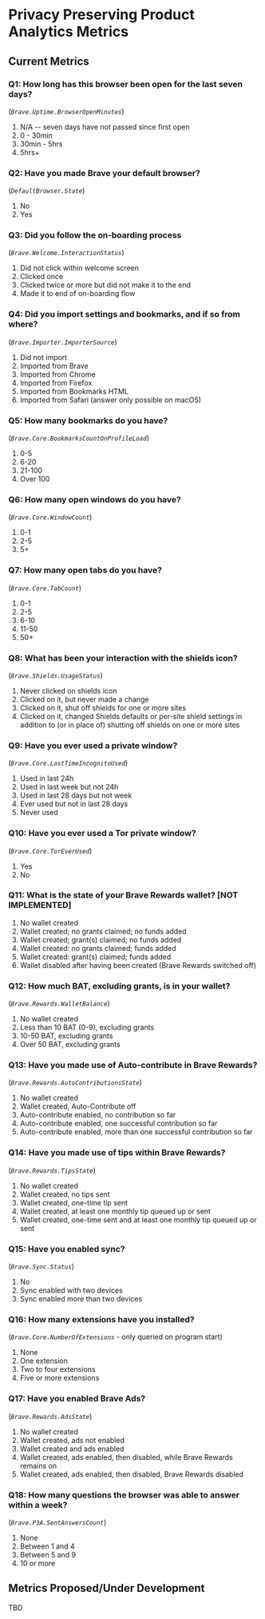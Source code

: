 # Privacy Preserving Product Analytics Metrics

## Current Metrics

### Q1: How long has this browser been open for the last seven days?
(_`Brave.Uptime.BrowserOpenMinutes`_)
1. N/A -- seven days have not passed since first open
2. 0 - 30min
3. 30min - 5hrs
4. 5hrs+

### Q2: Have you made Brave your default browser?
(_`DefaultBrowser.State`_)
1. No
2. Yes

### Q3: Did you follow the on-boarding process
(_`Brave.Welcome.InteractionStatus`_)
1. Did not click within welcome screen
2. Clicked once 
3. Clicked twice or more but did not make it to the end
4. Made it to end of on-boarding flow

### Q4: Did you import settings and bookmarks, and if so from where?
(_`Brave.Importer.ImporterSource`_)
1. Did not import
2. Imported from Brave
3. Imported from Chrome
4. Imported from Firefox
5. Imported from Bookmarks HTML
6. Imported from Safari (answer only possible on macOS)

### Q5: How many bookmarks do you have?
(_`Brave.Core.BookmarksCountOnProfileLoad`_)
1. 0-5
2. 6-20
3. 21-100
4. Over 100

### Q6: How many open windows do you have?
(_`Brave.Core.WindowCount`_)
1. 0-1
2. 2-5
3. 5+

### Q7: How many open tabs do you have?
(_`Brave.Core.TabCount`_)
1. 0-1
2. 2-5
3. 6-10
4. 11-50
5. 50+

### Q8: What has been your interaction with the shields icon?
(_`Brave.Shields.UsageStatus`_)
1. Never clicked on shields icon
2. Clicked on it, but never made a change
3. Clicked on it, shut off shields for one or more sites
4. Clicked on it, changed Shields defaults or per-site shield settings in addition to (or in place of) shutting off shields on one or more sites

### Q9: Have you ever used a private window?
(_`Brave.Core.LastTimeIncognitoUsed`_)
1. Used in last 24h
2. Used in last week but not 24h
3. Used in last 28 days but not week
4. Ever used but not in last 28 days
5. Never used

### Q10: Have you ever used a Tor private window?
(_`Brave.Core.TorEverUsed`_)
1. Yes
2. No

### Q11: What is the state of your Brave Rewards wallet? [NOT IMPLEMENTED]
1. No wallet created
2. Wallet created; no grants claimed; no funds added
3. Wallet created; grant(s) claimed; no funds added
4. Wallet created: no grants claimed; funds added
5. Wallet created: grant(s) claimed; funds added
6. Wallet disabled after having been created (Brave Rewards switched off)

### Q12: How much BAT, excluding grants, is in your wallet?
(_`Brave.Rewards.WalletBalance`_)
1. No wallet created
2. Less than 10 BAT (0-9), excluding grants
3. 10-50 BAT, excluding grants
4. Over 50 BAT, excluding grants

### Q13: Have you made use of Auto-contribute in Brave Rewards?
(_`Brave.Rewards.AutoContributionsState`_)
1. No wallet created
2. Wallet created, Auto-Contribute off
2. Auto-contribute enabled, no contribution so far
3. Auto-contribute enabled, one successful contribution so far
4. Auto-contribute enabled, more than one successful contribution so far

### Q14: Have you made use of tips within Brave Rewards?
(_`Brave.Rewards.TipsState`_)
1. No wallet created
2. Wallet created, no tips sent
3. Wallet created, one-time tip sent
4. Wallet created, at least one monthly tip queued up or sent
5. Wallet created, one-time sent and at least one monthly tip queued up or sent

### Q15: Have you enabled sync?
(_`Brave.Sync.Status`_)
1. No
2. Sync enabled with two devices
3. Sync enabled more than two devices

### Q16: How many extensions have you installed?
(_`Brave.Core.NumberOfExtensions`_ - only queried on program start)
1. None
2. One extension
3. Two to four extensions
4. Five or more extensions

### Q17: Have you enabled Brave Ads?
(_`Brave.Rewards.AdsState`_)
1. No wallet created
2. Wallet created, ads not enabled
3. Wallet created and ads enabled 
4. Wallet created, ads enabled, then disabled, while Brave Rewards remains on
5. Wallet created, ads enabled, then disabled, Brave Rewards disabled

### Q18: How many questions the browser was able to answer within a week?
(_`Brave.P3A.SentAnswersCount`_)
1. None
2. Between 1 and 4
3. Between 5 and 9
4. 10 or more


## Metrics Proposed/Under Development
TBD